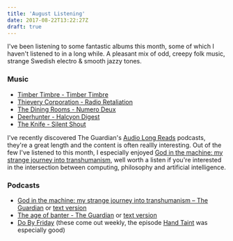 ```yaml
---
title: 'August Listening'
date: 2017-08-22T13:22:27Z
draft: true
---
```


I've been listening to some fantastic albums this month, some of which I haven't listened to in a long while. A pleasant mix of odd, creepy folk music, strange Swedish electro & smooth jazzy tones.

### Music

- [Timber Timbre - Timber Timbre](https://open.spotify.com/album/1NjJn5lltXtt6W7xJ0qGpl)
- [Thievery Corporation - Radio Retaliation](https://open.spotify.com/album/7JK0l9nae3EcV6C1lz4LlG)
- [The Dining Rooms - Numero Deux](https://open.spotify.com/album/56qpUnH6KXKyGUWxhq0N1p)
- [Deerhunter - Halcyon Digest](https://open.spotify.com/album/1HUMjB15ARg96KIypcGzYY)
- [The Knife - Silent Shout](https://open.spotify.com/album/2Anrvckz5UvbyUqi6qlp8S)

I've recently discovered The Guardian's [Audio Long Reads](https://www.theguardian.com/news/series/the-audio-long-read) podcasts, they're a great length and the content is often reallly interesting. Out of the few I've listened to this month, I especially enjoyed [God in the machine: my strange journey into transhumanism](https://overcast.fm/+G2W0_J8nY), well worth a listen if you're interested in the intersection between computing, philosophy and artificial intelligence.

### Podcasts

- [God in the machine: my strange journey into transhumanism – The Guardian](https://overcast.fm/+G2W0_J8nY) or [text version](https://www.theguardian.com/technology/2017/apr/18/god-in-the-machine-my-strange-journey-into-transhumanism)
- [The age of banter - The Guardian](https://overcast.fm/+G2W0_7OQ4) or [text version](https://www.theguardian.com/society/2017/jun/30/the-age-of-banter)
- [Do By Friday](https://overcast.fm/itunes1169249168/do-by-friday) (these come out weekly, the episode [Hand Taint](https://overcast.fm/+HfJjkFZUU) was especially good)
